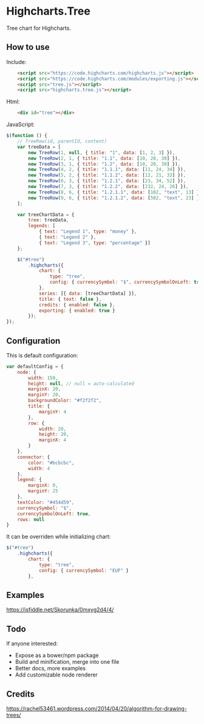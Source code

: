 # Highcharts.Tree
Tree chart for Highcharts.

## How to use

Include:
```html
	<script src="https://code.highcharts.com/highcharts.js"></script>
	<script src="https://code.highcharts.com/modules/exporting.js"></script>
    <script src="tree.js"></script>
    <script src="highcharts.tree.js"></script>
```

Html:
```html
    <div id="tree"></div>
```

JavaScript:
```javascript
$(function () {
    // TreeRow(id, parentId, content)
    var treeData = [
        new TreeRow(1, null, { title: "1", data: [1, 2, 3] }),
        new TreeRow(2, 1, { title: "1.1", data: [10, 20, 30] }),
        new TreeRow(3, 1, { title: "1.2", data: [10, 20, 30] }),
        new TreeRow(4, 2, { title: "1.1.1", data: [11, 24, 34] }),
        new TreeRow(5, 2, { title: "1.1.2", data: [12, 21, 33] }),
        new TreeRow(6, 3, { title: "1.2.1", data: [23, 34, 52] }),
        new TreeRow(7, 3, { title: "1.2.2", data: [232, 24, 26] }),
        new TreeRow(8, 6, { title: "1.2.1.1", data: [102, "text", 13] }),
        new TreeRow(9, 6, { title: "1.2.1.2", data: [502, "text", 23] })
    ];

    var treeChartData = {
        tree: treeData,
        legends: [
			{ text: "Legend 1", type: "money" },
            { text: "Legend 2" },
            { text: "Legend 3", type: "percentage" }]
    };

    $("#tree")
        .highcharts({
            chart: {
                type: "tree",
                config: { currencySymbol: "$", currencySymbolOnLeft: true }
            },
            series: [{ data: [treeChartData] }],
            title: { text: false },
            credits: { enabled: false },
            exporting: { enabled: true }
        });
});
```

## Configuration

This is default configuration:
```javascript
var defaultConfig = {
	node: {
		width: 150,
		height: null, // null = auto-calculated
		marginX: 20,
		marginY: 20,
		backgroundColor: "#f2f2f2",
		title: {
			marginY: 4
		},
		row: {
			width: 20,
			height: 20,
			marginX: 4
		}
	},
	connector: {
		color: "#bcbcbc",
		width: 4
	},
	legend: {
		marginX: 0,
		marginY: 25
	},
	textColor: "#454d59",
	currencySymbol: "$",
	currencySymbolOnLeft: true,
	rows: null
}
```

It can be overriden while initializing chart:
```javascript
$("#tree")
	.highcharts({
		chart: {
			type: "tree",
			config: { currencySymbol: "EUF" }
		},
```


## Examples
https://jsfiddle.net/Skorunka/0mxyg2d4/4/

## Todo
If anyone interested:

* Expose as a bower/npm package
* Build and minification, merge into one file
* Better docs, more examples
* Add customizable node renderer 

## Credits
https://rachel53461.wordpress.com/2014/04/20/algorithm-for-drawing-trees/
